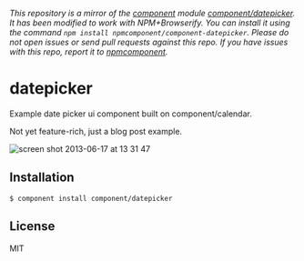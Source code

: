 *This repository is a mirror of the [component](http://component.io) module [component/datepicker](http://github.com/component/datepicker). It has been modified to work with NPM+Browserify. You can install it using the command `npm install npmcomponent/component-datepicker`. Please do not open issues or send pull requests against this repo. If you have issues with this repo, report it to [npmcomponent](https://github.com/airportyh/npmcomponent).*
# datepicker

  Example date picker ui component built on component/calendar.
  
  Not yet feature-rich, just a blog post example.

![screen shot 2013-06-17 at 13 31 47](https://f.cloud.github.com/assets/574696/661644/4593118a-d739-11e2-9bdf-4b91b99b8a38.png)


## Installation

    $ component install component/datepicker

## License

  MIT

